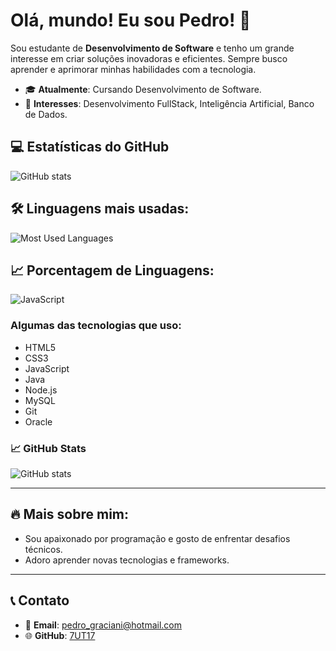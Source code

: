 # Olá, mundo! Eu sou Pedro! 👋

Sou estudante de **Desenvolvimento de Software** e tenho um grande interesse em criar soluções inovadoras e eficientes. Sempre busco aprender e aprimorar minhas habilidades com a tecnologia.

- 🎓 **Atualmente**: Cursando Desenvolvimento de Software.
- 💼 **Interesses**: Desenvolvimento FullStack, Inteligência Artificial, Banco de Dados.

## 💻 Estatísticas do GitHub

![GitHub stats](https://github-readme-stats.vercel.app/api?username=7UTI7&show_icons=true&count_private=true&hide_title=true&hide=prs)

## 🛠️ Linguagens mais usadas:

![Most Used Languages](https://github-readme-stats.vercel.app/api/top-langs/?username=7UT17&layout=compact&hide_title=true&hide=html)

## 📈 Porcentagem de Linguagens:

![JavaScript](https://progress-bar.dev/100/?title=JavaScript)


### Algumas das tecnologias que uso:

- HTML5
- CSS3
- JavaScript
- Java
- Node.js
- MySQL
- Git
- Oracle

### 📈 GitHub Stats

![GitHub stats](https://github-readme-stats.vercel.app/api?username=7UTI7&show_icons=true&count_private=true)

---

## 🔥 Mais sobre mim:

- Sou apaixonado por programação e gosto de enfrentar desafios técnicos.
- Adoro aprender novas tecnologias e frameworks.

---

## 📞 Contato

- 📧 **Email**: [pedro_graciani@hotmail.com](mailto:pedro_graciani@hotmail.com)
- 🌐 **GitHub**: [7UT17](https://github.com/7UTI7)
